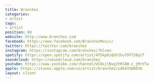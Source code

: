```yaml
---
title: Branchez
categories:
- artist
tags:
- artist
position: 69
website: http://www.branchez.com
facebook: https://www.facebook.com/BranchezMusic/
twitter: https://twitter.com/branchez
instagram: https://instagram.com/branchez/?hl=en
spotify: https://open.spotify.com/artist/4T5kpUiQUVJhuf9YT28qlf
soundcloud: https://soundcloud.com/branchez
youtube: https://www.youtube.com/channel/UCNxjlNvgJYHlAW-z_jMrVTw
apple: https://itunes.apple.com/us/artist/branchez/id643388038
layout: client
---
```


